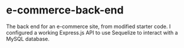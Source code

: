 # e-commerce-back-end
The back end for an e-commerce site, from modified starter code. I configured a working Express.js API to use Sequelize to interact with a MySQL database.
